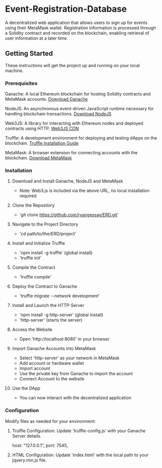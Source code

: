 # Event-Registration-Database

A decentralized web application that allows users to sign up for events using their MetaMask wallet. Registration information is processed through a Solidity contract and recorded on the blockchain, enabling retrieval of user information at a later time.

## Getting Started

These instructions will get the project up and running on your local machine.

### Prerequisites

Ganache: A local Ethereum blockchain for hosting Solidity contracts and MetaMask accounts.
[Download Ganache](https://trufflesuite.com/ganache/)

NodeJS: An asynchronous event-driven JavaScript runtime necessary for handling blockchain transactions.
[Download NodeJS](https://nodejs.org/en)

Web3JS: A library for interacting with Ethereum nodes and deployed contracts using HTTP.
[Web3JS CDN](https://cdn.jsdelivr.net/npm/web3@1.6.0/dist/web3.min.js)

Truffle: A development environment for deploying and testing dApps on the blockchain.
[Truffle Installation Guide](https://trufflesuite.com/docs/truffle/how-to/install/)

MetaMask: A browser extension for connecting accounts with the blockchain.
[Download MetaMask](https://metamask.io/download/)

### Installation

1. Download and Install Ganache, NodeJS and MetaMask

    - Note: Web3.js is included via the above URL, no local installation required

2. Clone the Repository

    - 'git clone https://github.com/ryangessay/ERD.git'

3. Navigate to the Project Directory 

    - 'cd path/to/the/ERD/project'

3. Install and Initialize Truffle

    - 'npm install -g truffle' (global install)
    - 'truffle init'

4. Compile the Contract

    - 'truffle compile'

5. Deploy the Contract to Ganache

    - 'truffle migrate --network development'

6. Install and Launch the HTTP-Server

    - 'npm install -g http-server' (global install)
    - 'http-server' (starts the server)

7. Access the Website

    - Open 'http://localhost:8080' in your browser

8. Import Ganache Accounts into MetaMask

    - Select 'http-server' as your network in MetaMask
    - Add account or hardware wallet
    - Import account
    - Use the private key from Ganache to import the account
    - Connect Account to the website

9. Use the DApp

    - You can now interact with the decentralized application

### Configuration

Modify files as needed for your environment:

1. Truffle Configuration: Update 'truffle-config.js' with your Ganache Server details.
 
    host: "127.0.0.1",
    port: 7545,

2. HTML Configuration: Update 'index.html' with the local path to your jquery.min.js file.

    <!-- Node.js -->
    <script src="./node_modules/jquery/dist/jquery.min.js">

3. JavaScript Configuration: Update 'app.js' with the correct path for 'EventRegistration.json'

    // Fetch contract ABI and address, and initialize the contract
    fetch('./build/contracts/EventRegistration.json')

### Usage

- Load the website
- Connect your MetaMask account
- Fill in form data
- Submit your Registration information
- Recall information via 'My Registration Information' button

#### Technologies Used

- Solidity, HTML, CSS, JavaScript
- Truffle, NodeJS, Web3JS, Ganache

#### Contact Information

- ryangessay99@gmail.com